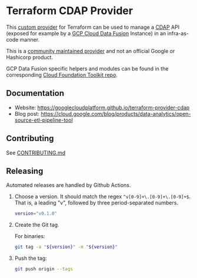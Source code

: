 # Terraform CDAP Provider

This
[custom provider](https://www.terraform.io/docs/extend/writing-custom-providers.html)
for Terraform can be used to manage a
[CDAP](https://docs.cdap.io/cdap/current/en/index.html) API (exposed for example by a
[GCP Cloud Data Fusion](https://cloud.google.com/data-fusion/) Instance) in an
infra-as-code manner.

This is a
[community maintained provider](https://www.terraform.io/docs/providers/type/community-index.html)
and not an official Google or Hashicorp product.

GCP Data Fusion specific helpers and modules can be found in the corresponding
[Cloud Foundation Toolkit repo](https://github.com/terraform-google-modules/terraform-google-data-fusion).

## Documentation

- Website: https://googlecloudplatform.github.io/terraform-provider-cdap
- Blog post: https://cloud.google.com/blog/products/data-analytics/open-source-etl-pipeline-tool

## Contributing

See [CONTRIBUTING.md](./CONTRIBUTING.md)

## Releasing

Automated releases are handled by Github Actions.

1. Choose a version. It should match the regex `^v[0-9]+\.[0-9]+\.[0-9]+$`.
   That is, a leading "v", followed by three period-separated numbers.

   ```bash
   version="v0.1.0"
   ```

1. Create the Git tag.

   For binaries:

   ```bash
   git tag -a "${version}" -m "${version}"
   ```

1. Push the tag:

   ```bash
   git push origin --tags
   ```
